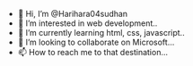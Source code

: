 - 👋 Hi, I’m @Harihara04sudhan
- 👀 I’m interested in web development.. 
- 🌱 I’m currently learning html, css, javascript.. 
- 💞️ I’m looking to collaborate on Microsoft... 
- 📫 How to reach me to that destination... 

<!---
Harihara04sudhan/Harihara04sudhan is a ✨ special ✨ repository because its `README.md` (this file) appears on your GitHub profile.
You can click the Preview link to take a look at your changes.
--->
